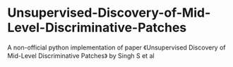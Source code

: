 # Unsupervised-Discovery-of-Mid-Level-Discriminative-Patches
A non-official python implementation of paper  《Unsupervised Discovery of Mid-Level Discriminative Patches》 by Singh S et al
